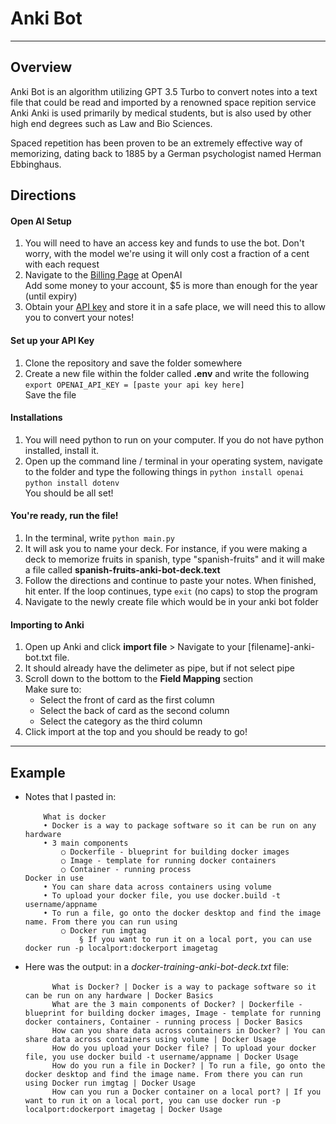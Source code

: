 # Anki Bot
<hr>

## Overview
Anki Bot is an algorithm utilizing GPT 3.5 Turbo to convert notes into a text file that could be read and imported by a renowned space repition service Anki
Anki is used primarily by medical students, but is also used by other high end degrees such as Law and Bio Sciences. 

Spaced repetition has been proven to be an extremely effective way of memorizing, dating back to 1885 by a German psychologist named Herman Ebbinghaus.

## Directions

#### Open AI Setup
<ol>
  <li>
    You will need to have an access key and funds to use the bot. Don't worry, with the model we're using it will only cost a fraction of a cent with each request
  </li>
  <li>
    Navigate to the <a href="https://platform.openai.com/account/billing/overview" target="_blank">Billing Page</a> at OpenAI <br>
    Add some money to your account, $5 is more than enough for the year (until expiry)
  </li>
  <li>
    Obtain your <a href="https://platform.openai.com/api-keys" target="_blank">API key</a> and store it in a safe place, we will need this to allow you to convert your notes!
  </li>
</ol>

#### Set up your API Key
<ol>
  <li>
    Clone the repository and save the folder somewhere
  </li>
  <li>
    Create a new file within the folder called <strong>.env</strong> and write the following <br>
    <code>export OPENAI_API_KEY = [paste your api key here]</code><br>
    Save the file
  </li>
</ol>

#### Installations
<ol>
  <li>
    You will need python to run on your computer. If you do not have python installed, install it.
  </li>
  <li>
    Open up the command line / terminal in your operating system, navigate to the folder and type the following things in
    <code>python install openai</code><br>
    <code>python install dotenv</code><br>
    You should be all set!
  </li>
</ol>

#### You're ready, run the file!
<ol>
  <li>
    In the terminal, write <code>python main.py</code>
  </li>
  <li>
    It will ask you to name your deck. For instance, if you were making a deck to memorize fruits in spanish, type "spanish-fruits" and it will make a file called <strong>spanish-fruits-anki-bot-deck.text</strong>
  </li>
  <li>
    Follow the directions and continue to paste your notes. When finished, hit enter. If the loop continues, type <code>exit</code> (no caps) to stop the program
  </li>
  <li>
    Navigate to the newly create file which would be in your anki bot folder
  </li>
</ol>

#### Importing to Anki
<ol>
  <li>
    Open up Anki and click <strong>import file</strong> > Navigate to your [filename]-anki-bot.txt file. 
  </li>
  <li>
    It should already have the delimeter as pipe, but if not select pipe
  </li>
  <li>
    Scroll down to the bottom to the <strong>Field Mapping</strong> section <br>
    Make sure to: <br>
    <ul>
      <li>Select the front of card as the first column</li>
      <li>Select the back of card as the second column</li>
      <li>Select the category as the third column</li>
    </ul>
      <li>Click import at the top and you should be ready to go!</li>
  </li>
</ol>
<hr>

## Example
<ul>
  <li>Notes that I pasted in:<br>
  <code>
    What is docker
	• Docker is a way to package software so it can be run on any hardware
	• 3 main components
		○ Dockerfile - blueprint for building docker images
		○ Image - template for running docker containers
		○ Container - running process
Docker in use
	• You can share data across containers using volume
	• To upload your docker file, you use docker.build -t username/appname
	• To run a file, go onto the docker desktop and find the image name. From there you can run using
		○ Docker run imgtag
			§ If you want to run it on a local port, you can use docker run -p localport:dockerport imagetag
  </code>
  </li>
  <li>
    Here was the output: in a <em>docker-training-anki-bot-deck.txt</em> file: <br>
    <code>  
      What is Docker? | Docker is a way to package software so it can be run on any hardware | Docker Basics  
      What are the 3 main components of Docker? | Dockerfile - blueprint for building docker images, Image - template for running docker containers, Container - running process | Docker Basics  
      How can you share data across containers in Docker? | You can share data across containers using volume | Docker Usage  
      How do you upload your Docker file? | To upload your docker file, you use docker build -t username/appname | Docker Usage  
      How do you run a file in Docker? | To run a file, go onto the docker desktop and find the image name. From there you can run using Docker run imgtag | Docker Usage  
      How can you run a Docker container on a local port? | If you want to run it on a local port, you can use docker run -p localport:dockerport imagetag | Docker Usage
    </code>
  </li>
</ul>
